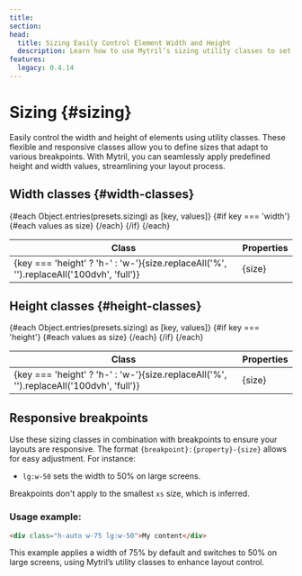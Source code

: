 ```yaml
---
title:
section:
head:
  title: Sizing Easily Control Element Width and Height
  description: Learn how to use Mytril’s sizing utility classes to set element dimensions. Apply width and height with responsive breakpoints for flexible layouts in your Svelte projects.
features:
  legacy: 0.4.14
---
```


<script lang="ts">
    import {presets} from "../index.js"
</script>

# Sizing {#sizing}

Easily control the width and height of elements using utility classes. These flexible and responsive classes allow you to define sizes that adapt to various breakpoints. With Mytril, you can seamlessly apply predefined height and width values, streamlining your layout process.

## Width classes {#width-classes}

<table>
    <thead>
        <tr>
            <th>Class</th>
            <th>Properties</th>
        </tr>
    </thead>
    <tbody>
        {#each Object.entries(presets.sizing) as [key, values]}
            {#if key === 'width'}
                {#each values as size}
                    <tr style="margin-bottom: 5px;">
                        <td style="min-width: 150px;">{key === 'height' ? 'h-' : 'w-'}{size.replaceAll('%', '').replaceAll('100dvh', 'full')}</td>
                        <td>
                            {size}
                        </td>
                    </tr>
                {/each}
             {/if}
        {/each}
    </tbody>
</table>

## Height classes {#height-classes}

<table>
    <thead>
        <tr>
            <th>Class</th>
            <th>Properties</th>
        </tr>
    </thead>
    <tbody>
        {#each Object.entries(presets.sizing) as [key, values]}
            {#if key === 'height'}
                {#each values as size}
                    <tr style="margin-bottom: 5px;">
                        <td style="min-width: 150px;">{key === 'height' ? 'h-' : 'w-'}{size.replaceAll('%', '').replaceAll('100dvh', 'full')}</td>
                        <td>
                            {size}
                        </td>
                    </tr>
                {/each}
             {/if}
        {/each}
    </tbody>
</table>

## Responsive breakpoints

Use these sizing classes in combination with breakpoints to ensure your layouts are responsive. The format `{breakpoint}:{property}-{size}` allows for easy adjustment. For instance:

- `lg:w-50` sets the width to 50% on large screens.

Breakpoints don't apply to the smallest `xs` size, which is inferred.

### Usage example:

```html
<div class="h-auto w-75 lg:w-50">My content</div>
```

This example applies a width of 75% by default and switches to 50% on large screens, using Mytril’s utility classes to enhance layout control.

<style>
    .wrapper-width {
        display: flex;
        flex-direction: column;
        gap: 8px;
    }

    .wrapper-width div {
        height: 36px;
        background-color: var(--sky-2)
    }

    .wrapper-height {
        display: flex;
        gap: 8px;
        height: 300px;
    }

    .wrapper-height div {
        width: 36px;
        background-color: var(--sky-2)
    }
</style>
